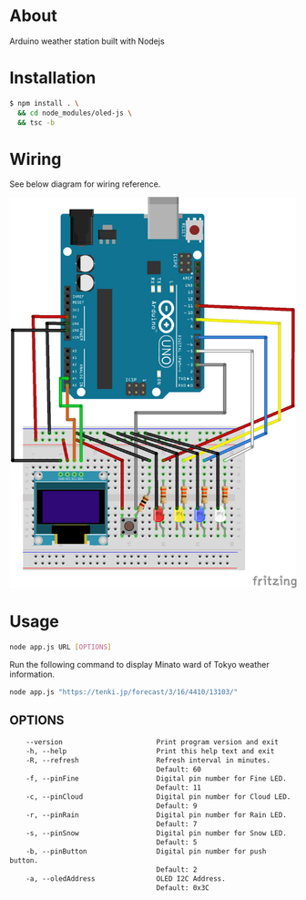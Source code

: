 # About
Arduino weather station built with Nodejs

# Installation
```bash
$ npm install . \
  && cd node_modules/oled-js \
  && tsc -b
```

# Wiring
See below diagram for wiring reference.

![wiring](/diagram/wiring.png)

# Usage
```bash
node app.js URL [OPTIONS]
```

Run the following command to display Minato ward of Tokyo weather information.

```bash
node app.js "https://tenki.jp/forecast/3/16/4410/13103/"
```

## OPTIONS
```
    --version                       Print program version and exit
    -h, --help                      Print this help text and exit
    -R, --refresh                   Refresh interval in minutes.
                                    Default: 60
    -f, --pinFine                   Digital pin number for Fine LED.
                                    Default: 11
    -c, --pinCloud                  Digital pin number for Cloud LED.
                                    Default: 9
    -r, --pinRain                   Digital pin number for Rain LED.
                                    Default: 7
    -s, --pinSnow                   Digital pin number for Snow LED.
                                    Default: 5
    -b, --pinButton                 Digital pin number for push button.
                                    Default: 2
    -a, --oledAddress               OLED I2C Address.
                                    Default: 0x3C
```
